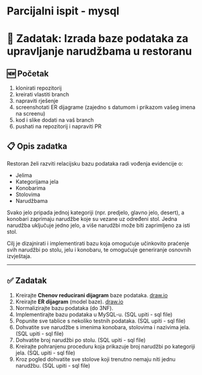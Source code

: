 # Parcijalni ispit - mysql

# 🧾 Zadatak: Izrada baze podataka za upravljanje narudžbama u restoranu

## 🆕 Početak
1. klonirati repozitorij
2. kreirati vlastiti branch
3. napraviti rješenje
4. screenshotati ER dijagrame (zajedno s datumom i prikazom vašeg imena na screenu)
5. kod i slike dodati na vaš branch
6. pushati na repozitorij i napraviti PR

## 📋 Opis zadatka

Restoran želi razviti relacijsku bazu podataka radi vođenja evidencije o:
- Jelima
- Kategorijama jela
- Konobarima
- Stolovima
- Narudžbama

Svako jelo pripada jednoj kategoriji (npr. predjelo, glavno jelo, desert), a konobari zaprimaju narudžbe koje su vezane uz određeni stol. Jedna narudžba uključuje jedno jelo, a više narudžbi može biti zaprimljeno za isti stol.

Cilj je dizajnirati i implementirati bazu koja omogućuje učinkovito praćenje svih narudžbi po stolu, jelu i konobaru, te omogućuje generiranje osnovnih izvještaja.

---

## ✅ Zadatak

1. Kreirajte **Chenov reducirani dijagram** baze podataka. [draw.io](https://app.diagrams.net)
2. Kreirajte **ER dijagram** (model baze). [draw.io](https://app.diagrams.net)
3. Normalizirajte bazu podataka (do 3NF).
4. Implementirajte bazu podataka u MySQL-u. (SQL upiti - sql file)
5. Popunite sve tablice s nekoliko testnih podataka. (SQL upiti - sql file)
6. Dohvatite sve narudžbe s imenima konobara, stolovima i nazivima jela. (SQL upiti - sql file)
7. Dohvatite broj narudžbi po stolu. (SQL upiti - sql file)
8. Kreirajte pohranjenu proceduru koja prikazuje broj narudžbi po kategoriji jela. (SQL upiti - sql file)
9. Kroz pogled dohvatite sve stolove koji trenutno nemaju niti jednu narudžbu. (SQL upiti - sql file)